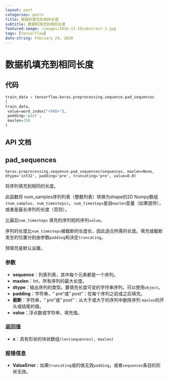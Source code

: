 ```yaml
---
layout: post
categories: posts
title: 数据机填充到相同长度
subtitle: 数据机填充到相同长度
featured-image: /images/2016-11-19/abstract-1.jpg
tags: [tensorflow]
date-string: February 24, 2020
---
```


# 数据机填充到相同长度

## 代码

```python
train_data = tensorflow.keras.preprocessing.sequence.pad_sequences
(
train_data,
 value=word_index["<PAD>"],
 padding='post',
 maxlen=256
)
```

## API 文档

## pad_sequences

```
keras.preprocessing.sequence.pad_sequences(sequences, maxlen=None, dtype='int32', padding='pre', truncating='pre', value=0.0)
```

将序列填充到相同的长度。

此函数将 num_samples序列列表（整数列表）转换为shape的2D Numpy数组`(num_samples, num_timesteps)`。 `num_timesteps`是自`maxlen`变量（如果提供），或者是最长序列的长度（否则）。

比最后`num_timesteps` 填充的序列短的序列`value`。

序列的长度比`num_timesteps`被截断的长度长，因此适合所需的长度。填充或截断发生的位置分别由参数`padding`和决定`truncating`。

预填充是默认设置。

### 参数

-   **sequence**：列表列表，其中每个元素都是一个序列。
-   **maxlen**：Int，所有序列的最大长度。
-   **dtype**：输出序列的类型。要填充长度可变的字符串序列，可以使用`object`。
-   **padding**：字符串，“ pre”或“ post”：在每个序列之前或之后填充。
-   **截断**：字符串，“ pre”或“ post”：从大于或大于的序列中删除序列 `maxlen`的开头或结尾的值。
-   **value**：浮点数或字符串，填充值。

### 返回值

-   **x**：具有形状的块状数组`(len(sequences), maxlen)`

### 报错信息

-   **ValueError**：如果`truncating`或的值无效`padding`，或者`sequences`条目的形状无效。